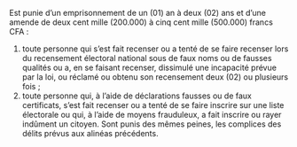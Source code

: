 Est punie d’un emprisonnement de un (01) an à deux (02) ans et d’une amende de deux cent mille (200.000) à cinq cent mille (500.000) francs CFA :
1. toute personne qui s’est fait recenser ou a tenté de se faire recenser lors du recensement électoral national sous de faux noms ou de fausses qualités ou a, en se faisant recenser, dissimulé une incapacité prévue par la loi, ou réclamé ou obtenu son recensement deux (02) ou plusieurs fois ;
2. toute personne qui, à l’aide de déclarations fausses ou de faux certificats, s’est fait recenser ou a tenté de se faire inscrire sur une liste électorale ou qui, à l’aide de moyens frauduleux, a fait inscrire ou rayer indûment un citoyen.
Sont punis des mêmes peines, les complices des délits prévus aux alinéas précédents.